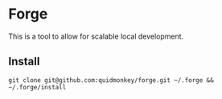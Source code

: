 # Forge

This is a tool to allow for scalable local development.

## Install
```
git clone git@github.com:quidmonkey/forge.git ~/.forge && ~/.forge/install
```

